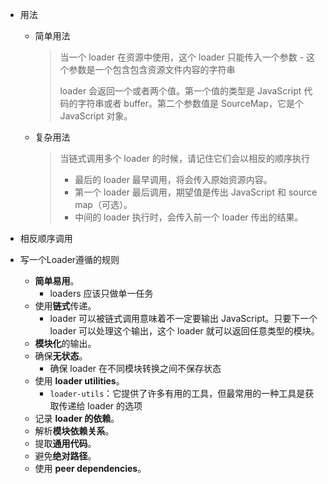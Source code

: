 - 用法

  - 简单用法

    >当一个 loader 在资源中使用，这个 loader 只能传入一个参数 - 这个参数是一个包含包含资源文件内容的字符串
    >
    >loader 会返回一个或者两个值。第一个值的类型是 JavaScript 代码的字符串或者 buffer。第二个参数值是 SourceMap，它是个 JavaScript 对象。

  - 复杂用法

    > 当链式调用多个 loader 的时候，请记住它们会以相反的顺序执行
    >
    > - 最后的 loader 最早调用，将会传入原始资源内容。
    > - 第一个 loader 最后调用，期望值是传出 JavaScript 和 source map（可选）。
    > - 中间的 loader 执行时，会传入前一个 loader 传出的结果。

- 相反顺序调用

- 写一个Loader遵循的规则

  - **简单易用**。
    - loaders 应该只做单一任务
  - 使用**链式**传递。
    - loader 可以被链式调用意味着不一定要输出 JavaScript。只要下一个 loader 可以处理这个输出，这个 loader 就可以返回任意类型的模块。
  - **模块化**的输出。
  - 确保**无状态**。
    - 确保 loader 在不同模块转换之间不保存状态
  - 使用 **loader utilities**。
    - `loader-utils`：它提供了许多有用的工具，但最常用的一种工具是获取传递给 loader 的选项
  - 记录 **loader 的依赖**。
  - 解析**模块依赖关系**。
  - 提取**通用代码**。
  - 避免**绝对路径**。
  - 使用 **peer dependencies**。